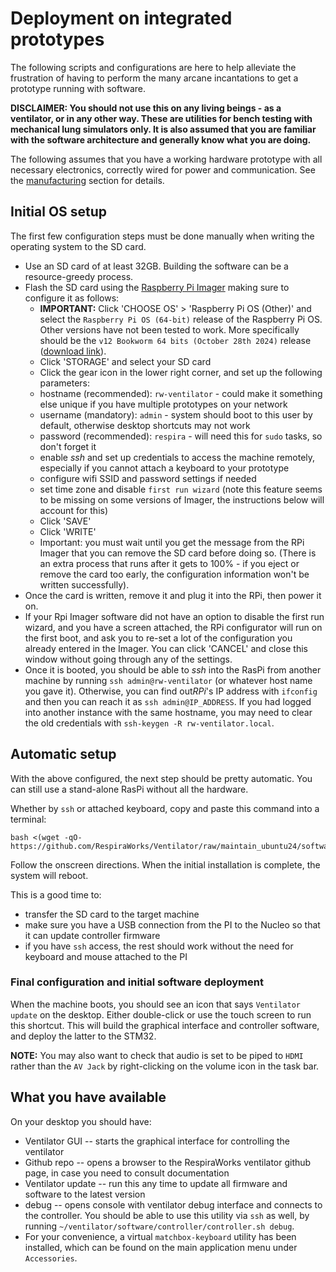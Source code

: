 # Deployment on integrated prototypes

The following scripts and configurations are here to help alleviate the frustration of having to perform the many arcane incantations to get a prototype running with software.

**DISCLAIMER: You should not use this on any living beings - as a ventilator, or in any other way. These are utilities for bench testing with mechanical lung simulators only. It is also assumed that you are familiar with the software architecture and generally know what you are doing.**

The following assumes that you have a working hardware prototype with all necessary electronics, correctly wired for power and communication. See the [manufacturing](../../../manufacturing) section for details.

## Initial OS setup

The first few configuration steps must be done manually when writing the operating system to the SD card.

* Use an SD card of at least 32GB. Building the software can be a resource-greedy process.
* Flash the SD card using the [Raspberry Pi Imager](https://www.raspberrypi.com/software/) making sure to configure it as follows:
  * **IMPORTANT:** Click 'CHOOSE OS' > 'Raspberry Pi OS (Other)' and select the `Raspberry Pi OS (64-bit)` release of the Raspberry Pi OS. Other versions have not been tested to work. More specifically should be the `v12 Bookworm 64 bits (October 28th 2024)` release ([download link](https://downloads.raspberrypi.com/raspios_arm64/images/raspios_arm64-2024-10-28/)).
  * Click 'STORAGE' and select your SD card
  * Click the gear icon in the lower right corner, and set up the following parameters:
   * hostname (recommended): `rw-ventilator` - could make it something else unique if you have multiple prototypes on your network
   * username (mandatory): `admin` - system should boot to this user by default, otherwise desktop shortcuts may not work
   * password (recommended): `respira` - will need this for `sudo` tasks, so don't forget it
   * enable *ssh* and set up credentials to access the machine remotely, especially if you cannot attach a keyboard to your prototype
   * configure wifi SSID and password settings if needed
   * set time zone and disable `first run wizard` (note this feature seems to be missing on some versions of Imager, the instructions below will account for this)
   * Click 'SAVE'
   * Click 'WRITE'
   * Important: you must wait until you get the message from the RPi Imager that you can remove the SD card before doing so. (There is an extra process that runs after it gets to 100% - if you eject or remove the card too early, the configuration information won't be written successfully).
* Once the card is written, remove it and plug it into the RPi, then power it on.
* If your Rpi Imager software did not have an option to disable the first run wizard, and you have a screen attached, the RPi configurator will run on the first boot, and ask you to re-set a lot of the configuration you already entered in the Imager.  You can click 'CANCEL' and close this window without going through any of the settings.
* Once it is booted, you should be able to *ssh* into the RasPi from another machine by running `ssh admin@rw-ventilator` (or whatever host name you gave it). Otherwise, you can find out*RPi*'s IP address with `ifconfig` and then you can reach it as `ssh admin@IP_ADDRESS`. If you had logged into another instance with the same hostname, you may need to clear the old credentials with `ssh-keygen -R rw-ventilator.local`.

## Automatic setup

With the above configured, the next step should be pretty automatic. You can still use a stand-alone RasPi without all the hardware.

Whether by `ssh` or attached keyboard, copy and paste this command into a terminal:

<!-- \TODO change command to point to master before merging!!! -->
```shell
bash <(wget -qO- https://github.com/RespiraWorks/Ventilator/raw/maintain_ubuntu24/software/bootstrap/bootstrap.sh)
```

Follow the onscreen directions. When the initial installation is complete, the system will reboot.

This is a good time to:
* transfer the SD card to the target machine
* make sure you have a USB connection from the PI to the Nucleo so that it can update controller firmware
* if you have `ssh` access, the rest should work without the need for keyboard and mouse attached to the PI

### Final configuration and initial software deployment

When the machine boots, you should see an icon that says `Ventilator update` on the desktop. Either double-click or use the touch screen to run this shortcut.
This will build the graphical interface and controller software, and deploy the latter to the STM32.

**NOTE:** You may also want to check that audio is set to be piped to `HDMI` rather than the `AV Jack` by right-clicking on the volume icon in the task bar.

## What you have available

On your desktop you should have:
* Ventilator GUI -- starts the graphical interface for controlling the ventilator
* Github repo -- opens a browser to the RespiraWorks ventilator github page, in case you need to consult documentation
* Ventilator update -- run this any time to update all firmware and software to the latest version
* debug -- opens console with ventilator debug interface and connects to the controller. You should be able to use this utility via `ssh` as well, by running `~/ventilator/software/controller/controller.sh debug`.
* For your convenience, a virtual `matchbox-keyboard` utility has been installed, which can be found on the main application menu under `Accessories`.
